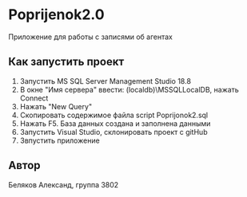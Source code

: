 # Poprijenok2.0
Приложение для работы с записями об агентах
## Как запустить проект
1. Запустить MS SQL Server Management Studio 18.8
2. В окне "Имя сервера" ввести: (localdb)\MSSQLLocalDB, нажать Connect
3. Нажать "New Query"
4. Скопировать содержимое файла script Poprijonok2.sql
5. Нажать F5. База данных создана и заполнена данными
6. Запустить Visual Studio, склонировать проект с gitHub
7. Звпустить приложение

## Автор
Беляков Александ, группа 3802
